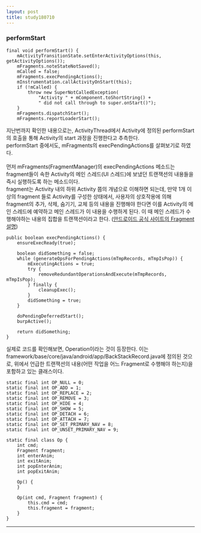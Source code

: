 ```yaml
---
layout: post
title: study180710
---
```

<h3> performStart </h3>

~~~
final void performStart() {
    mActivityTransitionState.setEnterActivityOptions(this, getActivityOptions());
    mFragments.noteStateNotSaved();
    mCalled = false;
    mFragments.execPendingActions();
    mInstrumentation.callActivityOnStart(this);
    if (!mCalled) {
        throw new SuperNotCalledException(
            "Activity " + mComponent.toShortString() +
            " did not call through to super.onStart()");
    }
    mFragments.dispatchStart();
    mFragments.reportLoaderStart();
~~~

지난번까지 확인한 내용으로는, ActivityThread에서 Activity에 정의된 performStart의 호출을 통해 Activity의 start 과정을 진행한다고 추측한다.
<br />performStart 중에서도, mFragments의 execPendingActions를 살펴보기로 하였다. 
<br />
<br />먼저 mFragments(FragmentManager)의 execPendingActions 메소드는 fragment들이 속한 Activity의 메인 스레드(UI 스레드)에 보냈던 트랜잭션의 내용들을 즉시 실행하도록 하는 메소드이다. 
<br />fragment는 Activity 내의 하위 Activity 쯤의 개념으로 이해하면 되는데, 만약 1개 이상의 fragment 들로 Activity를 구성한 상태에서, 사용자의 상호작용에 의해 fragment의 추가, 삭제, 숨기기, 교체 등의 내용을 진행해야 한다면 이를 Activity의 메인 스레드에 예약하고 메인 스레드가 이 내용을 수행하게 된다. 이 때 메인 스레드가 수행해야하는 내용의 집합을 트랜잭션이라고 한다. 
([안드로이드 공식 사이트의 Fragment 설명](https://developer.android.com/guide/components/fragments?hl=ko#Managing))

~~~
public boolean execPendingActions() {
    ensureExecReady(true);

    boolean didSomething = false;
    while (generateOpsForPendingActions(mTmpRecords, mTmpIsPop)) {
        mExecutingActions = true;
        try {
            removeRedundantOperationsAndExecute(mTmpRecords, mTmpIsPop);
        } finally {
            cleanupExec();
        }
        didSomething = true;
    }

    doPendingDeferredStart();
    burpActive();

    return didSomething;
}
~~~

실제로 코드를 확인해보면, Operation이라는 것이 등장한다. 이는 framework/base/core/java/android/app/BackStackRecord.java에 정의된 것으로, 위에서 언급한 트랜잭션의 내용(어떤 작업을 어느 Fragment로 수행해야 하는지)을 포함하고 있는 클래스이다.

~~~
static final int OP_NULL = 0;
static final int OP_ADD = 1;
static final int OP_REPLACE = 2;
static final int OP_REMOVE = 3;
static final int OP_HIDE = 4;
static final int OP_SHOW = 5;
static final int OP_DETACH = 6;
static final int OP_ATTACH = 7;
static final int OP_SET_PRIMARY_NAV = 8;
static final int OP_UNSET_PRIMARY_NAV = 9;

static final class Op {
    int cmd;
    Fragment fragment;
    int enterAnim;
    int exitAnim;
    int popEnterAnim;
    int popExitAnim;

    Op() {
    }

    Op(int cmd, Fragment fragment) {
        this.cmd = cmd;
        this.fragment = fragment;
    }
}
~~~

* * *

